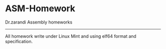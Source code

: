 ASM-Homework
============

Dr.zarandi Assembly homeworks
<hr />
All homework write under Linux Mint and using elf64 format and specification.
